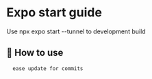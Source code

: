 # Expo start guide

Use npx expo start --tunnel to development build
## 🚀 How to use

```sh
  ease update for commits
```



